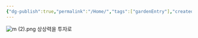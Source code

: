 ```yaml
---
{"dg-publish":true,"permalink":"/Home/","tags":["gardenEntry"],"created":"2025-06-09T13:40:49.286+09:00","updated":"2025-06-12T23:02:42.198+09:00"}
---
```


![m (2).png](/img/user/attachments/m%20(2).png)
상상력을 투자로